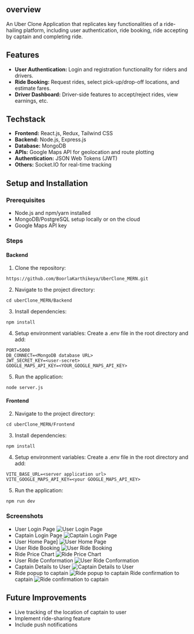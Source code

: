 ## overview

An Uber Clone Application that replicates key functionalities of a ride-hailing platform, including user authentication, ride booking, ride accepting by captain and completing ride.

## Features

- **User Authentication:** Login and registration functionality for riders and drivers.
- **Ride Booking:** Request rides, select pick-up/drop-off locations, and estimate fares.
- **Driver Dashboard:** Driver-side features to accept/reject rides, view earnings, etc.

## Techstack

- **Frontend:** React.js, Redux, Tailwind CSS
- **Backend:** Node.js, Express.js
- **Database:** MongoDB
- **APIs:** Google Maps API for geolocation and route plotting
- **Authentication:** JSON Web Tokens (JWT)
- **Others:** Socket.IO for real-time tracking

## Setup and Installation

### Prerequisites

- Node.js and npm/yarn installed
- MongoDB/PostgreSQL setup locally or on the cloud
- Google Maps API key

### Steps

#### Backend

1. Clone the repository:

```
https://github.com/BoorlaKarthikeya/UberClone_MERN.git
```

2. Navigate to the project directory:

```
cd uberClone_MERN/Backend
```

3. Install dependencies:

```
npm install
```

4. Setup environment variables:
   Create a .env file in the root directory and add:

```
PORT=5000
DB_CONNECT=<MongoDB database URL>
JWT_SECRET_KEY=<user-secret>
GOOGLE_MAPS_API_KEY=<YOUR_GOOGLE_MAPS_API_KEY>

```

5. Run the application:

```
node server.js
```

#### Frontend

2. Navigate to the project directory:

```
cd uberClone_MERN/Frontend
```

3. Install dependencies:

```
npm install
```

4. Setup environment variables:
   Create a .env file in the root directory and add:

```
VITE_BASE_URL=<server application url>
VITE_GOOGLE_MAPS_API_KEY=<your GOOGLE_MAPS_API_KEY>

```

5. Run the application:

```
npm run dev
```

### Screenshots

- User Login Page
  ![User Login Page](./screenshots/userSignin.png)
- Captain Login Page
  ![Captain Login Page](./screenshots/captainLogin.png)
- User Home Page]
  ![User Home Page](./screenshots/userHomePage.png)
- User Ride Booking
  ![User Ride Booking](./screenshots/bookingRide.png)
- Ride Price Chart
  ![Ride Price Chart ](./screenshots/priceFareChartUser.png)
- User Ride Conformation
  ![User Ride Conformation](./screenshots/confirmRideUser.png)
- Captain Details to User
  ![Captain Details to User](./screenshots/captainDetailsToUser.png)
- Ride popup to captain
  ![Ride popup to captain](./screenshots/ridePopUpCaptain.png)
  Ride confirmation to captain
  ![Ride confirmation to captain](./screenshots/rideConfirmationCaptain.png)

## Future Improvements

- Live tracking of the location of captain to user
- Implement ride-sharing feature
- Include push notifications
